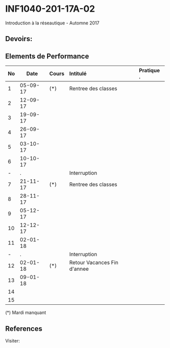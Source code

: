 # INF1040-201-17A-02

Introduction à la réseautique - Automne 2017

## Devoirs:


## Elements de Performance

|No| Date   | Cours                       | Intitulé                                |  Pratique .                            |
|--|--------|:----------------------------|:----------------------------------------|:---------------------------------------|
| 1|05-09-17| (*)                         | Rentree des classes                     |                                        |
| 2|12-09-17|                             |                                         |                                        |
| 3|19-09-17|                             |                                         |                                        |
| 4|26-09-17|                             |                                         |                                        |
| 5|03-10-17|                             |                                         |                                        |
| 6|10-10-17|                             |                                         |                                        |
| -| .      |                             | Interruption                            |                                        |
| 7|21-11-17| (*)                         | Rentree des classes                     |                                        |
| 8|28-11-17|                             |                                         |                                        |
| 9|05-12-17|                             |                                         |                                        |
|10|12-12-17|                             |                                         |                                        |
|11|02-01-18|                             |                                         |                                        |
| -| .      |                             | Interruption                            |                                        |
|12|02-01-18| (*)                         | Retour Vacances Fin d'annee             |                                        |
|13|09-01-18|                             |                                         |                                        |
|14|        |                             |                                         |                                        |
|15|        |                             |                                         |                                        |

(*) Mardi manquant

## References

Visiter:


